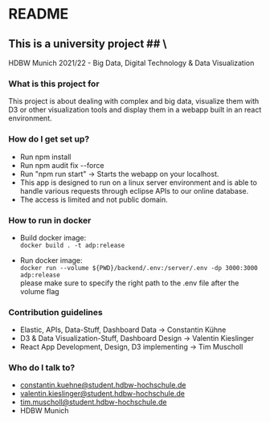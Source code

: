 # README #

## This is a university project ## \
HDBW Munich 2021/22 - Big Data, Digital Technology & Data Visualization

### What is this project for ###

This project is about dealing with complex and big data, visualize them with D3 or other visualization tools 
and display them in a webapp built in an react environment. 

### How do I get set up? ###

* Run npm install
* Run npm audit fix --force
* Run "npm run start" -> Starts the webapp on your localhost. 
* This app is designed to run on a linux server environment and is able to handle various requests through eclipse APIs to our online database.
* The access is limited and not public domain.

### How to run in docker ###

* Build docker image:\
``docker build . -t adp:release``

* Run docker image:\
``docker run --volume ${PWD}/backend/.env:/server/.env -dp 3000:3000 adp:release``\
please make sure to specify the right path to the .env file after the volume flag

### Contribution guidelines ###

* Elastic, APIs, Data-Stuff, Dashboard Data -> Constantin Kühne
* D3 & Data Visualization-Stuff, Dashboard Design -> Valentin Kieslinger
* React App Development, Design, D3 implementing -> Tim Muscholl

### Who do I talk to? ###

* constantin.kuehne@student.hdbw-hochschule.de
* valentin.kieslinger@student.hdbw-hochschule.de
* tim.muscholl@student.hdbw-hochschule.de
* HDBW Munich
